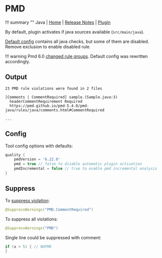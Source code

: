 # PMD

!!! summary ""
    Java | 
    [Home](http://pmd.sourceforge.net) | 
    [Release Notes](https://pmd.github.io/latest/pmd_release_notes.html) | 
    [Plugin](https://docs.gradle.org/current/userguide/pmd_plugin.html)  
    
By default, plugin activates if java sources available (`src/main/java`).    

[Default config](https://github.com/xvik/gradle-quality-plugin/blob/master/src/main/resources/ru/vyarus/quality/config/pmd/pmd.xml)
contains all java checks, but some of them are disabled. Remove exclusion to enable disabled rule.

!!! warning
    Pmd 6.0 [changed rule groups](https://pmd.github.io/pmd-6.0.0/pmd_release_notes.html#rule-categories). Default config was 
    rewritten accordingly.

## Output

```
23 PMD rule violations were found in 2 files

[Comments | CommentRequired] sample.(Sample.java:3) 
  headerCommentRequirement Required
  https://pmd.github.io/pmd-5.4.0/pmd-java/rules/java/comments.html#CommentRequired

...
```

## Config

Tool config options with defaults:

```groovy
quality {
    pmdVersion = '6.22.0'
    pmd = true // false to disable automatic plugin activation  
    pmdIncremental = false // true to enable pmd incremental analysis
}
```

## Suppress

To [suppress violation](https://pmd.github.io/latest/pmd_userdocs_suppressing_warnings.html):

```java
@SuppressWarnings("PMD.CommentRequired")
```

To suppress all violations:

```java
@SuppressWarnings("PMD")
```

Single line could be suppressed with comment:

```java
if (x > 5) { // NOPMD
}
```
